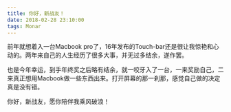 ```yaml
---
title: 你好，新战友！
date: 2018-02-28 23:10:00
tags: Monar
---
```


前年就想着入一台Macbook pro了，16年发布的Touch-bar还是很让我惊艳和心动的。两年来自己的人生经历了很多大事，并无过多结余，遂作罢。

也是今年幸运，到手年终奖之后略有结余，就一咬牙入了一台，一来奖励自己，二来真正想用Macbook做一些东西出来。打开屏幕的那一刹那，感觉自己做的决定真是没有错。

你好，新战友，愿你陪伴我乘风破浪！
